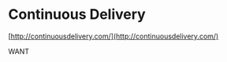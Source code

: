 <!--
id: 687486541
link: http://tumblr.atmos.org/post/687486541/continuous-delivery
slug: continuous-delivery
date: Fri Jun 11 2010 09:44:44 GMT-0700 (PDT)
publish: 2010-06-011
tags: 
title: Continuous Delivery
-->


Continuous Delivery
===================

[http://continuousdelivery.com/](http://continuousdelivery.com/)

WANT

